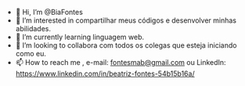 - 👋 Hi, I’m @BiaFontes
- 👀 I’m interested in  compartilhar meus códigos e desenvolver minhas abilidades. 
- 🌱 I’m currently learning  linguagem web.
- 💞️ I’m looking to collabora com todos os colegas que esteja iniciando como eu.
- 📫 How to reach me , e-mail: fontesmab@gmail.com ou LinkedIn: https://www.linkedin.com/in/beatriz-fontes-54b15b16a/

<!---
BiaFontes/BiaFontes is a ✨ special ✨ repository because its `README.md` (this file) appears on your GitHub profile.
You can click the Preview link to take a look at your changes.
--->
